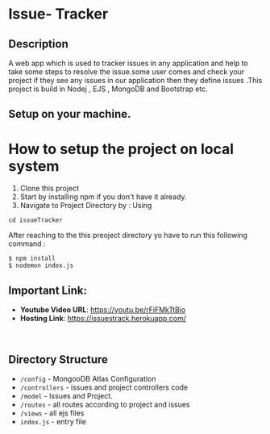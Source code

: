 # Issue- Tracker 
## Description
  A web app which is used to tracker issues in any application and help
  to take some steps to resolve the issue.some user comes and check your project
  if they see any issues in our application then they define issues .This project
  is build in Nodej , EJS , MongoDB and Bootstrap etc.
  
## Setup on your machine.
# How to setup the project on local system
  1. Clone this project
  2. Start by installing npm if you don't have it already.
  3. Navigate to Project Directory by : Using
  ```
  cd issueTracker
  
  ```
  
  After reaching to the this preoject directory yo have to run this following command :
  ```
  $ npm install
  $ nodemon index.js 
  ```
  
## Important Link:

- **Youtube Video URL**: https://youtu.be/rFiFMkTtBio
- **Hosting Link**: https://issuestrack.herokuapp.com/

<br/>

  
## Directory Structure  
  * ```/config``` - MongooDB Atlas Configuration
  * ```/controllers``` - issues and project controllers code
  * ```/model``` - Issues and Project. 
  * ```/routes``` - all routes according to project and issues
  * ```/views``` - all ejs files
  * ```index.js``` - entry file
  
  
  
